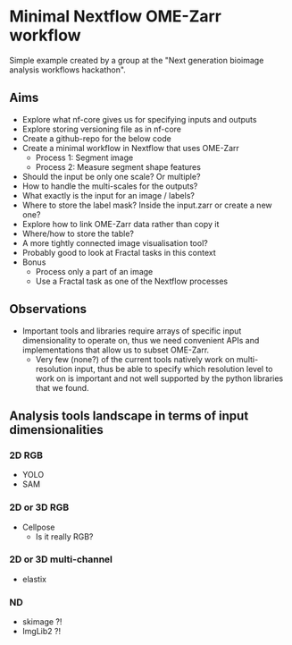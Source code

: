 # Minimal Nextflow OME-Zarr workflow

Simple example created by a group at the "Next generation bioimage analysis workflows hackathon".

## Aims

* Explore what nf-core gives us for specifying inputs and outputs
* Explore storing versioning file as in nf-core
* Create a github-repo for the below code
* Create a minimal workflow in Nextflow that uses OME-Zarr
  * Process 1: Segment image
  * Process 2: Measure segment shape features
* Should the input be only one scale? Or multiple?
* How to handle the multi-scales for the outputs?
* What exactly is the input for an image / labels?
* Where to store the label mask? Inside the input.zarr or create a new one?
* Explore how to link OME-Zarr data rather than copy it
* Where/how to store the table?
* A more tightly connected image visualisation tool?
* Probably good to look at Fractal tasks in this context
* Bonus
  * Process only a part of an image
  * Use a Fractal task as one of the Nextflow processes
 
## Observations

 * Important tools and libraries require arrays of specific input dimensionality to operate on, thus we need convenient APIs and implementations that allow us to subset OME-Zarr.
   * Very few (none?) of the current tools natively work on multi-resolution input, thus be able to specify which resolution level to work on is important and not well supported by the python libraries that we found.

## Analysis tools landscape in terms of input dimensionalities

### 2D RGB  

- YOLO
- SAM

### 2D or 3D RGB  

- Cellpose
  - Is it really RGB?  

### 2D or 3D multi-channel

- elastix

### ND

- skimage ?!
- ImgLib2 ?!
